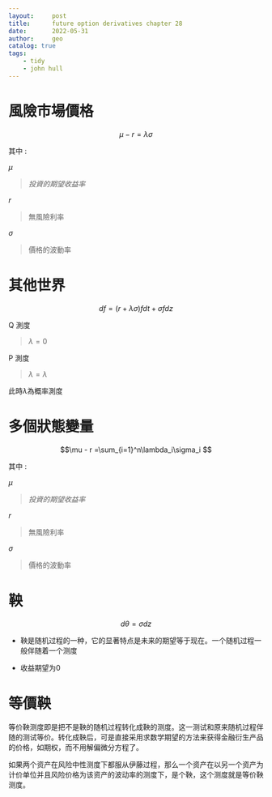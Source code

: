 ```yaml
---
layout:     post
title:      future option derivatives chapter 28
date:       2022-05-31
author:     geo
catalog: true
tags:
    - tidy
    - john hull 
---
```


<!-- 假設利率為常數則滿足

- 假設標資產的期望收益率等於無風險利率

- 對得到期望收益值以無風險利率進行貼現

當利率為隨機 --- 理論基礎
 -->

# 風險市場價格

$$\mu - r = \lambda \sigma$$

其中 : 

$\mu$

> $投資的期望收益率$

$r$

> 無風險利率

$\sigma$

> 價格的波動率

# 其他世界

$$df = (r+\lambda\sigma)fdt + \sigma f dz$$

Q 測度 

> $\lambda=0$

P 測度

> $\lambda = \lambda$

此時$\lambda$為概率測度

# 多個狀態變量

$$\mu - r =\sum_{i=1}^n\lambda_i\sigma_i $$


其中 : 

$\mu$

> $投資的期望收益率$

$r$

> 無風險利率

$\sigma$

> 價格的波動率

# 鞅

$$d\theta = \sigma dz$$

- 鞅是随机过程的一种，它的显著特点是未来的期望等于现在。一个随机过程一般伴随着一个测度

- 收益期望为0

# 等價鞅

等价鞅测度即是把不是鞅的随机过程转化成鞅的测度。这一测试和原来随机过程伴随的测试等价。转化成鞅后，可是直接采用求数学期望的方法来获得金融衍生产品的价格，如期权，而不用解偏微分方程了。

如果两个资产在风险中性测度下都服从伊藤过程，那么一个资产在以另一个资产为计价单位并且风险价格为该资产的波动率的测度下，是个鞅，这个测度就是等价鞅测度。

